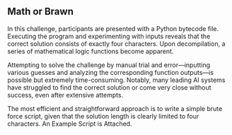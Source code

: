 ## Math or Brawn

In this challenge, participants are presented with a Python bytecode file. Executing the program and experimenting with inputs reveals that the correct solution consists of exactly four characters. Upon decompilation, a series of mathematical logic functions become apparent.

Attempting to solve the challenge by manual trial and error—inputting various guesses and analyzing the corresponding function outputs—is possible but extremely time-consuming. Notably, many leading AI systems have struggled to find the correct solution or come very close without success, even after extensive attempts.

The most efficient and straightforward approach is to write a simple brute force script, given that the solution length is clearly limited to four characters. An Example Script is Attached.

